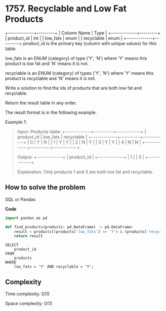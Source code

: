 # 1757. Recyclable and Low Fat Products

+-------------+---------+
| Column Name | Type    |
+-------------+---------+
| product_id  | int     |
| low_fats    | enum    |
| recyclable  | enum    |
+-------------+---------+
product_id is the primary key (column with unique values) for this table.

low_fats is an ENUM (category) of type ('Y', 'N') where 'Y' means this product is low fat and 'N' means it is not.

recyclable is an ENUM (category) of types ('Y', 'N') where 'Y' means this product is recyclable and 'N' means it is not.

Write a solution to find the ids of products that are both low fat and recyclable.

Return the result table in any order.

The result format is in the following example.

Example 1:
> Input: 
> Products table:
> +-------------+----------+------------+
> | product_id  | low_fats | recyclable |
> +-------------+----------+------------+
> | 0           | Y        | N          |
> | 1           | Y        | Y          |
> | 2           | N        | Y          |
> | 3           | Y        | Y          |
> | 4           | N        | N          |
> +-------------+----------+------------+
>
> Output: 
> +-------------+
> | product_id  |
> +-------------+
> | 1           |
> | 3           |
> +-------------+
>
> Explanation: Only products 1 and 3 are both low fat and recyclable.

## How to solve the problem

SQL or Pandas


**Code**

```Python Pandas
import pandas as pd

def find_products(products: pd.DataFrame) -> pd.DataFrame:
    result = products[(products['low_fats'] == 'Y') & (products['recyclable'] == 'Y')][['product_id']]
    return result 
```

```MySQL
SELECT 
    product_id 
FROM 
    products 
WHERE 
    low_fats = 'Y' AND recyclable = 'Y';
```

## Complexity

Time complexity: O(1)

Space complexity: O(1)
